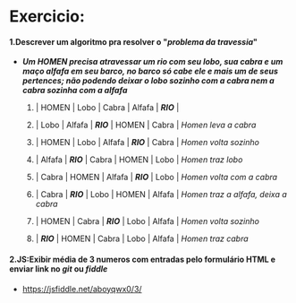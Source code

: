 # Exercicio:   

 #### 1.Descrever um algoritmo pra resolver o "*problema da travessia*"

 - ***Um HOMEN precisa atravessar um rio com seu lobo, sua cabra e um maço alfafa em seu barco, no barco só cabe ele e mais um de seus pertences; não podendo deixar o lobo sozinho com a cabra nem a cabra sozinha com a alfafa***   
 
     1. | HOMEN | Lobo | Cabra | Alfafa | ***RIO*** | 

     2.  | Lobo | Alfafa | ***RIO*** | HOMEN | Cabra | *Homen leva a cabra* 

     3.  | HOMEN | Lobo | Alfafa | ***RIO*** | Cabra | *Homen volta sozinho*

     4.  | Alfafa | ***RIO*** | Cabra | HOMEN | Lobo | *Homen traz lobo*

     5.  | Cabra | HOMEN | Alfafa | ***RIO*** | Lobo | *Homen volta com a cabra*

     6.  | Cabra | ***RIO*** | Lobo | HOMEN | Alfafa | *Homen traz a alfafa, deixa a cabra*

     7.  | HOMEN | Cabra | ***RIO*** | Lobo | Alfafa | *Homen volta sozinho*

     8.  | ***RIO*** | HOMEN | Cabra | Lobo | Alfafa | *Homen traz cabra*


 #### 2.JS:Exibir média de 3 numeros com entradas pelo formulário HTML e enviar link no *git* ou *fiddle*

 - https://jsfiddle.net/aboyqwx0/3/